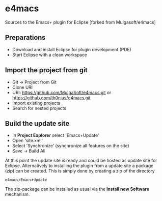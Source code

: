 # e4macs

Sources to the Emacs+ plugin for Eclipse [forked from Mulgasoft/e4macs]

## Preparations

* Download and install Eclipse for plugin development (PDE)
* Start Eclipse with a clean workspace

## Import the project from git

* Git -> Project from Git
* Clone URI
* URI: https://github.com/MulgaSoft/e4macs.git or https://github.com/th0nius/e4macs.git
* Import existing projects
* Search for nested projects

## Build the update site

* In **Project Explorer** select 'Emacs+Update'
* Open 'site.xml'
* Select 'Synchronize' (synchronize all features on the site)
* Save -> Build All

At this point the update site is ready and could be hosted as update site for Eclipse. Alternatively to installing the plugin from a update site a package (zip) can be created. This is simply done by creating a zip of the directory

    e4macs/Emacs+Update

The zip-package can be installed as usual via the **Install new Software** mechanism.

